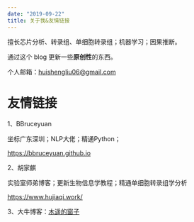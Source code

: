 ```yaml
---
date: "2019-09-22"
title: 关于我&友情链接
---
```


擅长芯片分析、转录组、单细胞转录组；机器学习；因果推断。

通过这个 blog 更新一些**原创性**的东西。

个人邮箱：huishengliu06@gmail.com


# 友情链接

1、BBruceyuan

坐标广东深圳；NLP大佬；精通Python；

https://bbruceyuan.github.io

2、胡家麒

实验室师弟博客；更新生物信息学教程；精通单细胞转录组学分析

https://www.hujiaqi.work/

3、大牛博客：[木遥的窗子](http://blog.farmostwood.net/)




